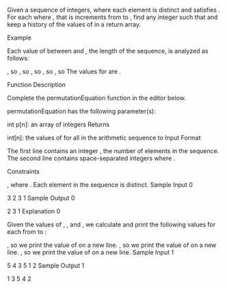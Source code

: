 Given a sequence of  integers,  where each element is distinct and satisfies . For each  where , that is  increments from  to , find any integer  such that  and keep a history of the values of  in a return array.

Example


Each value of  between  and , the length of the sequence, is analyzed as follows:

, so 
, so 
, so 
, so 
, so 
The values for  are .

Function Description

Complete the permutationEquation function in the editor below.

permutationEquation has the following parameter(s):

int p[n]: an array of integers
Returns

int[n]: the values of  for all  in the arithmetic sequence  to 
Input Format

The first line contains an integer , the number of elements in the sequence.
The second line contains  space-separated integers  where .

Constraints

, where .
Each element in the sequence is distinct.
Sample Input 0

3
2 3 1
Sample Output 0

2
3
1
Explanation 0

Given the values of , , and , we calculate and print the following values for each  from  to :

, so we print the value of  on a new line.
, so we print the value of  on a new line.
, so we print the value of  on a new line.
Sample Input 1

5
4 3 5 1 2
Sample Output 1

1
3
5
4
2
